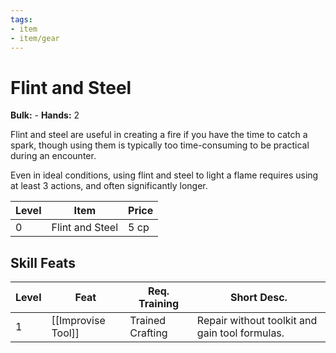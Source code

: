 ```yaml
---
tags:
- item
- item/gear
---
```

# Flint and Steel

**Bulk:** -
**Hands:** 2

Flint and steel are useful in creating a fire if you have the time to catch a spark, though using them is typically too time-consuming to be practical during an encounter. 

Even in ideal conditions, using flint and steel to light a flame requires using at least 3 actions, and often significantly longer.

| **Level** | **Item**        | **Price** |
| --------- | --------------- | --------- |
| 0         | Flint and Steel | 5 cp      |

## Skill Feats

| Level | Feat               | Req. Training    | Short Desc.                                    |
| ----- | ------------------ | ---------------- | ---------------------------------------------- |
| 1     | [[Improvise Tool]] | Trained Crafting | Repair without toolkit and gain tool formulas. |
